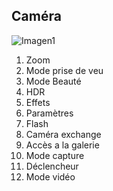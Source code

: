 ## Caméra

![Imagen1](http://static.energysistem.com/images/manuals/42259/543d032e9ad0a.jpg)

1. Zoom
2. Mode prise de veu
3. Mode Beauté
4. HDR
5. Effets
6. Paramètres
7. Flash
8. Caméra exchange
9. Accès a la galerie
10. Mode capture
11. Déclencheur
12. Mode vidéo
